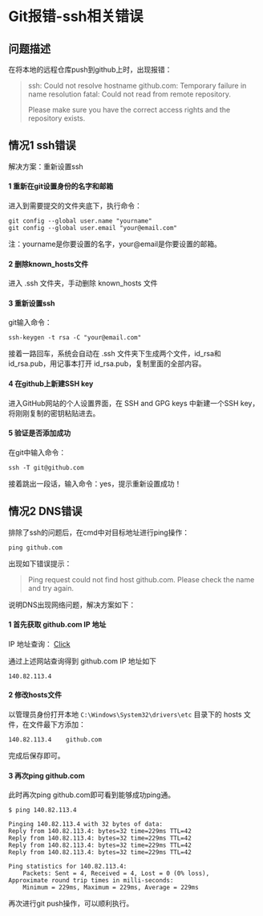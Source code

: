 # Git报错-ssh相关错误


## 问题描述

在将本地的远程仓库push到github上时，出现报错：

> ssh: Could not resolve hostname github.com: Temporary failure in name resolution
> fatal: Could not read from remote repository.
>
> Please make sure you have the correct access rights
> and the repository exists.

## 情况1 ssh错误

解决方案：重新设置ssh

#### 1 重新在git设置身份的名字和邮箱

进入到需要提交的文件夹底下，执行命令：

```shell
git config --global user.name "yourname"
git config --global user.email "your@email.com"
```

注：yourname是你要设置的名字，your@email是你要设置的邮箱。

#### 2 删除known_hosts文件

进入 .ssh 文件夹，手动删除 known_hosts 文件

#### 3 重新设置ssh

git输入命令：

```shell
ssh-keygen -t rsa -C "your@email.com"
```

接着一路回车，系统会自动在 .ssh 文件夹下生成两个文件，id_rsa和id_rsa.pub，用记事本打开 id_rsa.pub，复制里面的全部内容。

#### 4 在github上新建SSH key

进入GitHub网站的个人设置界面，在 SSH and GPG keys 中新建一个SSH key，将刚刚复制的密钥粘贴进去。

#### 5 验证是否添加成功

在git中输入命令：

```shell
ssh -T git@github.com
```

接着跳出一段话，输入命令：yes，提示重新设置成功！



## 情况2 DNS错误

排除了ssh的问题后，在cmd中对目标地址进行ping操作：

```shell
ping github.com
```

出现如下错误提示：

> Ping request could not find host github.com. Please check the name and try again.

说明DNS出现网络问题，解决方案如下：

#### 1 首先获取 github.com IP 地址

IP 地址查询： [Click](https://ipaddress.com/website/github.com)

通过上述网站查询得到 github.com IP 地址如下

```
140.82.113.4
```

#### 2 修改hosts文件

以管理员身份打开本地  `C:\Windows\System32\drivers\etc` 目录下的 hosts 文件，在文件最下方添加：

```
140.82.113.4    github.com
```

完成后保存即可。

#### 3 再次ping github.com

此时再次ping github.com即可看到能够成功ping通。

```shell
$ ping 140.82.113.4

Pinging 140.82.113.4 with 32 bytes of data:
Reply from 140.82.113.4: bytes=32 time=229ms TTL=42
Reply from 140.82.113.4: bytes=32 time=229ms TTL=42
Reply from 140.82.113.4: bytes=32 time=229ms TTL=42
Reply from 140.82.113.4: bytes=32 time=229ms TTL=42

Ping statistics for 140.82.113.4:
    Packets: Sent = 4, Received = 4, Lost = 0 (0% loss),
Approximate round trip times in milli-seconds:
    Minimum = 229ms, Maximum = 229ms, Average = 229ms
```

再次进行git push操作，可以顺利执行。

